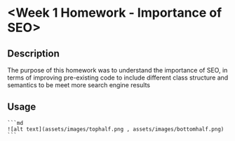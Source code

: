 # <Week 1 Homework - Importance of SEO>
## Description
The purpose of this homework was to understand the importance of SEO, in terms of improving pre-existing code to include different class structure and semantics to be meet more search engine results
## Usage

    ```md
    ![alt text](assets/images/tophalf.png , assets/images/bottomhalf.png)
    ```